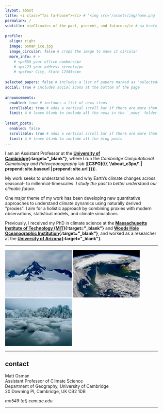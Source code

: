```yaml
---
layout: about
title: <i class="fas fa-house"></i> # "<img src='/assets/img/home.png' style='height: 20px; vertical-align: top;'>" # about
permalink: /
subtitle: <i>Climates of the past, present, and future.</i> # <a href='#'>Affiliations</a>. Address. Contacts. Motto. Etc.

profile:
  align: right
  image: osman_ice.jpg
  image_circular: false # crops the image to make it circular
  more_info: # >
    # <p>555 your office number</p>
    # <p>123 your address street</p>
    # <p>Your City, State 12345</p>

selected_papers: false # includes a list of papers marked as "selected={true}"
social: true # includes social icons at the bottom of the page

announcements:
  enabled: true # includes a list of news items
  scrollable: true # adds a vertical scroll bar if there are more than 3 news items
  limit: 4 # leave blank to include all the news in the `_news` folder

latest_posts:
  enabled: false
  scrollable: true # adds a vertical scroll bar if there are more than 3 new posts items
  limit: 4 # leave blank to include all the blog posts
---
```


I am an Assistant Professor at the <b>[University of Cambridge](https://www.cam.ac.uk/){:target="\_blank"}</b>, where I run the <i>Cambridge Computational Climatology and Paleoceanography</i> lab (<b>[C3PO]({{ '/about_c3po/' | prepend: site.baseurl | prepend: site.url }})</b>).  

My work seeks to understand how and why Earth’s climate changes across seasonal- to millennial-timescales.  <i>I study the past to better understand our climatic future</i>.  
<!-- I am fascinated by the intersection of climate across human and ecologic dimensions, during the past and into the present. -->

One major theme of my work has been developing new quantitative approaches to understand climate dynamics using naturally derived "proxies".  I aim for a holistic approach by combining proxies with modern observations, statistical models, and climate simulations.

Previously, I received my PhD in climate science at the <b>[Massachusetts Institute of Technology (MIT)](https://eapsweb.mit.edu/){:target="\_blank"}</b> and <b>[Woods Hole Oceanographic Institution](https://www.whoi.edu/){:target="\_blank"}</b>, and worked as a researcher at the <b>[University of Arizona](https://www.climatesystemscenter.org/){:target="\_blank"}</b>.

---

<p float="center">
  <img src="/assets/img/about/about-img1.jpg" width="220" />
  <img src="/assets/img/about/about-img3.jpg" width="220" />
  <img src="/assets/img/about/about-img2.jpg" width="220" />
</p>

---

## contact
Matt Osman <br>
Assistant Professor of Climate Science <br>
Department of Geography, University of Cambridge <br>
20 Downing Pl, Cambridge, UK CB2 1DB

<i class="fa fa-envelope"></i> *mo549 (at) cam.ac.edu*

---


<!-- Write your biography here. Tell the world about yourself. Link to your favorite [subreddit](http://reddit.com). You can put a picture in, too. The code is already in, just name your picture `prof_pic.jpg` and put it in the `img/` folder. -->

<!-- Put your address / P.O. box / other info right below your picture. You can also disable any of these elements by editing `profile` property of the YAML header of your `_pages/about.md`. Edit `_bibliography/papers.bib` and Jekyll will render your [publications page](/al-folio/publications/) automatically. -->

<!-- Link to your social media connections, too. This theme is set up to use [Font Awesome icons](https://fontawesome.com/) and [Academicons](https://jpswalsh.github.io/academicons/), like the ones below. Add your Facebook, Twitter, LinkedIn, Google Scholar, or just disable all of them. -->
